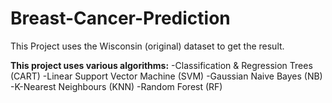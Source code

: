 # Breast-Cancer-Prediction
This Project uses the Wisconsin (original) dataset to get the result.

**This project uses various algorithms:**
-Classification & Regression Trees (CART)
-Linear Support Vector Machine (SVM)
-Gaussian Naive Bayes (NB)
-K-Nearest Neighbours (KNN)
-Random Forest (RF)

